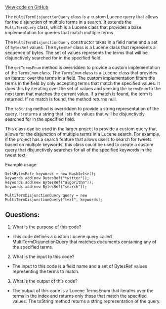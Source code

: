 [View code on GitHub](https://github.com/misbahsy/the-algorithm/src/java/com/twitter/search/common/query/MultiTermDisjunctionQuery.java)

The `MultiTermDisjunctionQuery` class is a custom Lucene query that allows for the disjunction of multiple terms in a search. It extends the `MultiTermQuery` class, which is a Lucene class that provides a base implementation for queries that match multiple terms. 

The `MultiTermDisjunctionQuery` constructor takes in a field name and a set of `BytesRef` values. The `BytesRef` class is a Lucene class that represents a sequence of bytes. The set of values represents the terms that will be disjunctively searched for in the specified field.

The `getTermsEnum` method is overridden to provide a custom implementation of the `TermsEnum` class. The `TermsEnum` class is a Lucene class that provides an iterator over the terms in a field. The custom implementation filters the terms in the field by only accepting terms that match the specified values. It does this by iterating over the set of values and seeking the `termsEnum` to the next term that matches the current value. If a match is found, the term is returned. If no match is found, the method returns null.

The `toString` method is overridden to provide a string representation of the query. It returns a string that lists the values that will be disjunctively searched for in the specified field.

This class can be used in the larger project to provide a custom query that allows for the disjunction of multiple terms in a Lucene search. For example, if the project has a search feature that allows users to search for tweets based on multiple keywords, this class could be used to create a custom query that disjunctively searches for all of the specified keywords in the tweet text. 

Example usage:

```
Set<BytesRef> keywords = new HashSet<>();
keywords.add(new BytesRef("twitter"));
keywords.add(new BytesRef("algorithm"));
keywords.add(new BytesRef("search"));

MultiTermDisjunctionQuery query = new MultiTermDisjunctionQuery("text", keywords);
```
## Questions: 
 1. What is the purpose of this code?
- This code defines a custom Lucene query called MultiTermDisjunctionQuery that matches documents containing any of the specified terms.

2. What is the input to this code?
- The input to this code is a field name and a set of BytesRef values representing the terms to match.

3. What is the output of this code?
- The output of this code is a Lucene TermsEnum that iterates over the terms in the index and returns only those that match the specified values. The toString method returns a string representation of the query.